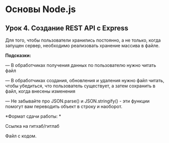 # Основы Node.js

## Урок 4. Создание REST API с Express

Для того, чтобы пользователи хранились постоянно, а не только, когда запущен сервер, необходимо реализовать хранение массива в файле.

**Подсказки:**

— В обработчиках получения данных по пользователю нужно читать файл

— В обработчиках создания, обновления и удаления нужно файл читать, чтобы убедиться, что пользователь существует, а затем сохранить в файл, когда внесены изменения

— Не забывайте про JSON.parse() и JSON.stringify() - эти функции помогут вам переводить объект в строку и наоборот.

*Формат сдачи работы: *

Ссылка на гитхаб/гитлаб

Файл с кодом.

